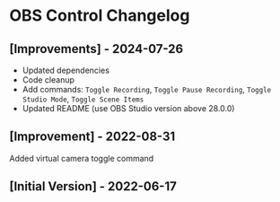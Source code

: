 # OBS Control Changelog

## [Improvements] - 2024-07-26

- Updated dependencies
- Code cleanup
- Add commands: `Toggle Recording`, `Toggle Pause Recording`, `Toggle Studio Mode`, `Toggle Scene Items`
- Updated README (use OBS Studio version above 28.0.0)

## [Improvement] - 2022-08-31

Added virtual camera toggle command

## [Initial Version] - 2022-06-17
